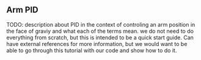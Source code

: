 ## Arm PID

TODO: description about PID in the context of controling an arm position in the face of graviy and what each of the terms mean.  we do not need to do everything from scratch, but this is intended to be a quick start guide.  Can have external references for more information, but we would want to be able to go through this tutorial with our code and show how to do it.
